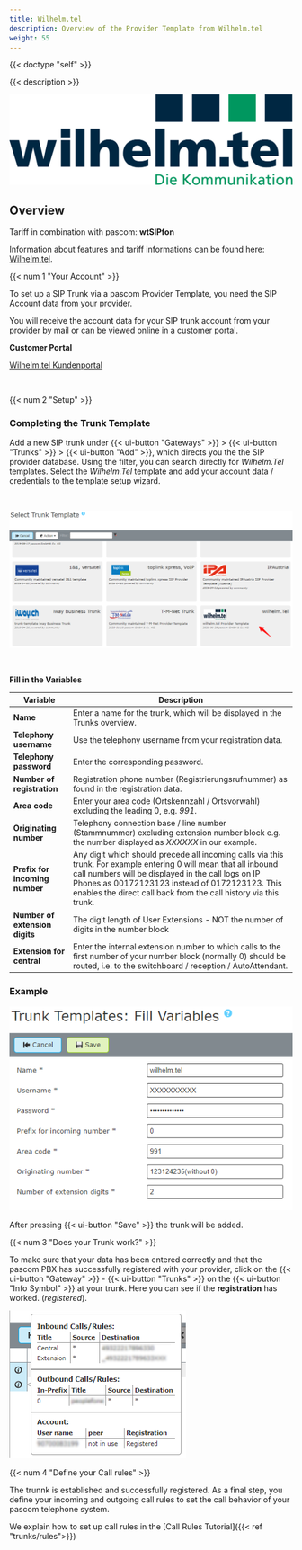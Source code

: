 ```yaml
---
title: Wilhelm.tel
description: Overview of the Provider Template from Wilhelm.tel
weight: 55
---
```


{{< doctype "self"  >}}

{{< description >}}

![Wilhelm.tel Provider Logo](wilhelm.tel_logo.png?width=50%)

## Overview

Tariff in combination with pascom: **wtSIPfon** 

Information about features and tariff informations can be found here: [Wilhelm.tel](https://www.wilhelm-tel.de/).


{{< num 1 "Your Account" >}}

To set up a SIP Trunk via a pascom Provider Template, you need the SIP Account data from your provider. 

You will receive the account data for your SIP trunk account from your provider by mail or can be viewed online in a customer portal.

**Customer Portal**

[Wilhelm.tel Kundenportal](https://portal.wtnet.de/)

</br>

{{< num 2 "Setup" >}}

### Completing the Trunk Template

Add a new SIP trunk under {{< ui-button "Gateways" >}} > {{< ui-button "Trunks" >}} > {{< ui-button "Add" >}}, which directs you the the SIP provider database. Using the filter, you can search directly for *Wilhelm.Tel* templates. Select the *Wilhelm.Tel* template and add your account data / credentials to the template setup wizard.

<br />

![Trunk Template](choose-template.en.png)

<br />

**Fill in the Variables**

|Variable|Description|
|---|---|
|**Name**|Enter a name for the trunk, which will be displayed in the Trunks overview.|
|**Telephony username**|Use the telephony username from your registration data.|
|**Telephony password**|Enter the corresponding password.|
|**Number of registration**|Registration phone number (Registrierungsrufnummer) as found in the registration data.|
|**Area code**|Enter your area code (Ortskennzahl / Ortsvorwahl) excluding the leading 0, e.g. *991*.|
|**Originating number**|Telephony connection base / line number (Stammnummer) excluding extension number block e.g. the number displayed as *XXXXXX* in our example.|
|**Prefix for incoming number**|Any digit which should precede all incoming calls via this trunk. For example entering 0 will mean that all inbound call numbers will be displayed in the call logs on IP Phones as 00172123123 instead of 0172123123. This enables the direct call back from the call history via this trunk.|
|**Number of extension digits**|The digit length of User Extensions - NOT the number of digits in the number block|
|**Extension for central**|Enter the internal extension number to which calls to the first number of your number block (normally 0) should be routed, i.e. to the switchboard / reception / AutoAttendant.|

### Example

![fill Template](fill-variables.en.png?width=70%)

After pressing {{< ui-button "Save" >}} the trunk will be added. 


{{< num 3 "Does your Trunk work?" >}}

To make sure that your data has been entered correctly and that the pascom PBX has successfully registered with your provider, click on the {{< ui-button "Gateway" >}} - {{< ui-button "Trunks" >}} on the {{< ui-button "Info Symbol" >}} at your trunk.
Here you can see if the **registration** has worked. (*registered*).

![trunk registered](registered-template.en.PNG?width=50%)

{{< num 4 "Define your Call rules" >}}

The trunnk is established and successfully registered. As a final step, you define your incoming and outgoing call rules to set the call behavior of your pascom telephone system. 

We explain how to set up call rules in the [Call Rules Tutorial]({{< ref "trunks/rules">}})